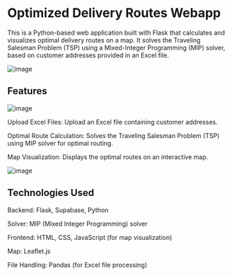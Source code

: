 # Optimized Delivery Routes Webapp
This is a Python-based web application built with Flask that calculates and visualizes optimal delivery routes on a map. It solves the Traveling Salesman Problem (TSP) using a Mixed-Integer Programming (MIP) solver, based on customer addresses provided in an Excel file. 

![image](https://github.com/user-attachments/assets/9add630b-9e65-4844-83f6-093ae96d9c8f)


## Features

![image](https://github.com/user-attachments/assets/8b488a32-ed0b-43a0-a995-ca31fd259f59)

Upload Excel Files: Upload an Excel file containing customer addresses.

Optimal Route Calculation: Solves the Traveling Salesman Problem (TSP) using MIP solver for optimal routing.

Map Visualization: Displays the optimal routes on an interactive map.

![image](https://github.com/user-attachments/assets/d898b362-6942-4157-a687-c862e39dfb50)


## Technologies Used

Backend: Flask, Supabase, Python

Solver: MIP (Mixed Integer Programming) solver

Frontend: HTML, CSS, JavaScript (for map visualization)

Map: Leaflet.js

File Handling: Pandas (for Excel file processing)










